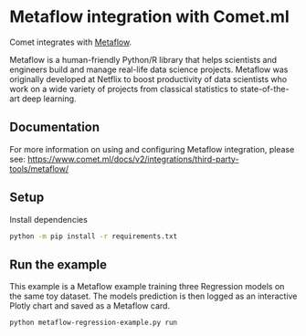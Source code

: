 # Metaflow integration with Comet.ml

Comet integrates with [Metaflow](https://metaflow.org/).

Metaflow is a human-friendly Python/R library that helps scientists and engineers build and manage real-life data science projects. Metaflow was originally developed at Netflix to boost productivity of data scientists who work on a wide variety of projects from classical statistics to state-of-the-art deep learning.

## Documentation

For more information on using and configuring Metaflow integration, please see: https://www.comet.ml/docs/v2/integrations/third-party-tools/metaflow/

## Setup

Install dependencies

```bash
python -m pip install -r requirements.txt
```

## Run the example

This example is a Metaflow example training three Regression models on the same toy dataset. The models prediction is then logged as an interactive Plotly chart and saved as a Metaflow card.

```bash
python metaflow-regression-example.py run
```
